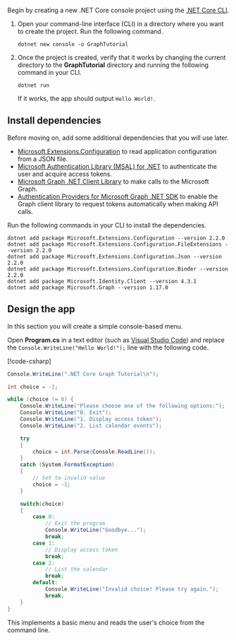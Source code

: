 <!-- markdownlint-disable MD002 MD041 -->

Begin by creating a new .NET Core console project using the [.NET Core CLI](/dotnet/core/tools/?tabs=netcore2x).

1. Open your command-line interface (CLI) in a directory where you want to create the project. Run the following command.

    ```Shell
    dotnet new console -o GraphTutorial
    ```

1. Once the project is created, verify that it works by changing the current directory to the **GraphTutorial** directory and running the following command in your CLI.

    ```Shell
    dotnet run
    ```

    If it works, the app should output `Hello World!`.

## Install dependencies

Before moving on, add some additional dependencies that you will use later.

- [Microsoft.Extensions.Configuration](https://github.com/aspnet/Extensions) to read application configuration from a JSON file.
- [Microsoft Authentication Library (MSAL) for .NET](https://github.com/AzureAD/microsoft-authentication-library-for-dotnet) to authenticate the user and acquire access tokens.
- [Microsoft Graph .NET Client Library](https://github.com/microsoftgraph/msgraph-sdk-dotnet) to make calls to the Microsoft Graph.
- [Authentication Providers for Microsoft Graph .NET SDK](https://github.com/microsoftgraph/msgraph-sdk-dotnet-auth) to enable the Graph client library to request tokens automatically when making API calls.

Run the following commands in your CLI to install the dependencies.

```Shell
dotnet add package Microsoft.Extensions.Configuration --version 2.2.0
dotnet add package Microsoft.Extensions.Configuration.FileExtensions --version 2.2.0
dotnet add package Microsoft.Extensions.Configuration.Json --version 2.2.0
dotnet add package Microsoft.Extensions.Configuration.Binder --version 2.2.0
dotnet add package Microsoft.Identity.Client --version 4.3.1
dotnet add package Microsoft.Graph --version 1.17.0
```

## Design the app

In this section you will create a simple console-based menu.

Open **Program.cs** in a text editor (such as [Visual Studio Code](https://code.visualstudio.com/)) and replace the `Console.WriteLine("Hello World!");` line with the following code.

[!code-csharp[](/demos/01-create-app/GraphTutorial/Program.cs)]

```csharp
Console.WriteLine(".NET Core Graph Tutorial\n");

int choice = -1;

while (choice != 0) {
    Console.WriteLine("Please choose one of the following options:");
    Console.WriteLine("0. Exit");
    Console.WriteLine("1. Display access token");
    Console.WriteLine("2. List calendar events");

    try
    {
        choice = int.Parse(Console.ReadLine());
    }
    catch (System.FormatException)
    {
        // Set to invalid value
        choice = -1;
    }

    switch(choice)
    {
        case 0:
            // Exit the program
            Console.WriteLine("Goodbye...");
            break;
        case 1:
            // Display access token
            break;
        case 2:
            // List the calendar
            break;
        default:
            Console.WriteLine("Invalid choice! Please try again.");
            break;
    }
}
```

This implements a basic menu and reads the user's choice from the command line.
